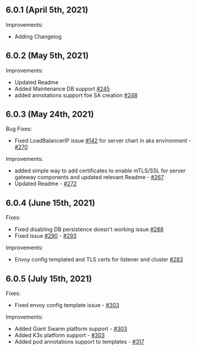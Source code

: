 ## 6.0.1 (April 5th, 2021)

Improvements:
* Adding Changelog

## 6.0.2 (May 5th, 2021)

Improvements:
* Updated Readme
* Added Maintenance DB support [#245](https://github.com/aquasecurity/aqua-helm/pull/245)
* added annotations support foe SA creation [#248](https://github.com/aquasecurity/aqua-helm/pull/248)

## 6.0.3 (May 24th, 2021)

Bug Fixes:
* Fixed LoadBalancerIP issue [#142](https://github.com/aquasecurity/aqua-helm/issues/142) for server chart in aks environment - [#270](https://github.com/aquasecurity/aqua-helm/pull/270)

Improvements:
* added simple way to add certificates to enable mTLS/SSL for server gateway components and updated relevant Readme - [#267](https://github.com/aquasecurity/aqua-helm/pull/267)
* Updated Readme - [#272](https://github.com/aquasecurity/aqua-helm/pull/272)

## 6.0.4 (June 15th, 2021)

Fixes:
* Fixed disabling DB persistence doesn't working issue [#288](https://github.com/aquasecurity/aqua-helm/pull/288)
* Fixed issue [#290](https://github.com/aquasecurity/aqua-helm/issues/290) - [#293](https://github.com/aquasecurity/aqua-helm/pull/293)

Improvements:
* Envoy config templated and TLS certs for listener and cluster [#283](https://github.com/aquasecurity/aqua-helm/pull/283)

## 6.0.5 (July 15th, 2021)

Fixes:
* Fixed envoy config template issue - [#303](https://github.com/aquasecurity/aqua-helm/pull/303)

Improvements:
* Added Giant Swarm platform support - [#303](https://github.com/aquasecurity/aqua-helm/pull/303)
* Added K3s platform support - [#303](https://github.com/aquasecurity/aqua-helm/pull/303)
* Added pod annotations support to templates - [#317](https://github.com/aquasecurity/aqua-helm/pull/317)
